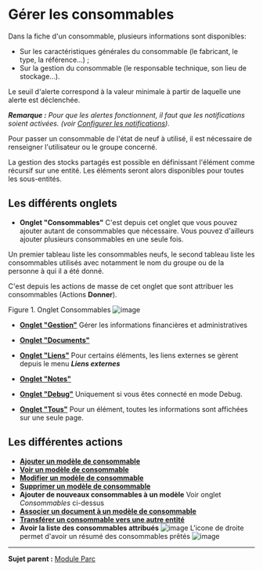 Gérer les consommables
======================

Dans la fiche d'un consommable, plusieurs informations sont disponibles:

-   Sur les caractéristiques générales du consommable (le fabricant, le type, la référence...) ;
-   Sur la gestion du consommable (le responsable technique, son lieu de stockage...).

Le seuil d'alerte correspond à la valeur minimale à partir de laquelle une alerte est déclenchée.

***Remarque :** Pour que les alertes fonctionnent, il faut que les notifications soient activées. (voir [Configurer les notifications](config_notification.html "Les notifications se configurent depuis le menu Configuration > Notifications ;")).*

Pour passer un consommable de l'état de neuf à utilisé, il est nécessaire de renseigner l'utilisateur ou le groupe concerné.

La gestion des stocks partagés est possible en définissant l'élément comme récursif sur une entité. Les éléments seront alors disponibles pour toutes les sous-entités.


Les différents onglets
----------------------
- **Onglet "Consommables"**
  C'est depuis cet onglet que vous pouvez ajouter autant de consommables que nécessaire. Vous pouvez d'ailleurs ajouter plusieurs consommables en une seule fois.

 Un premier tableau liste les consommables neufs, le second tableau liste les consommables utilisés avec notamment le nom du groupe ou de la personne à qui il a été donné.

C'est depuis les actions de masse de cet onglet que sont attribuer les consommables (Actions **Donner**).

Figure 1. Onglet Consommables
![image](docs/image/consumable.png)


-   **[Onglet "Gestion"](Les_différents_onglets/Onglet_Gestion.md)**
    Gérer les informations financières et administratives

-   **[Onglet "Documents"](Les_différents_onglets/Onglet_Documents.md)**

-  **[Onglet "Liens"](Les_différents_onglets/Onglet_Liens.md)**
     Pour certains éléments, les liens externes se gèrent depuis le menu ***Liens externes***

-   **[Onglet "Notes"](Les_différents_onglets/Onglet_Notes.md)**

-   **[Onglet "Debug"](Les_différents_onglets/Onglet_Debug.md)**
    Uniquement si vous êtes connecté en mode Debug.

-   **[Onglet "Tous"](Les_différents_onglets/Onglet_Tous.md)**
     Pour un élément, toutes les informations sont affichées sur une seule page.

Les différentes actions
-----------------------
-   **[Ajouter un modèle de consommable](Les_différentes_actions/Créer_un_nouvel_objet.md)**
-   **[Voir un modèle de consommable](Les_différentes_actions/Visualiser_un_objet.md)**
-   **[Modifier un modèle de consommable](Les_différentes_actions/Modifier_un_objet.md)**
-   **[Supprimer un modèle de consommable](Les_différentes_actions/Supprimer_un_objet.md)**
-   **Ajouter de nouveaux consommables à un modèle**
    Voir onglet *Consommables* ci-dessus
-   **[Associer un document à un modèle de consommable](Les_différentes_actions/Lier_un_document_à_un_objet.md)**
-   **[Transférer un consommable vers une autre entité](Les_différentes_actions/Transférer_un_objet.md)**
-   **Avoir la liste des consommables attribués**
![image](docs/image/resumeConsumable.png)
L'icone de droite permet d'avoir un résumé des consommables prêtés
![image](docs/image/resumeConsumableExample.png)

--------
**Sujet parent :** [Module Parc](03_Module_Parc/01_Module_Parc.md "Module Parc de GLPI")
